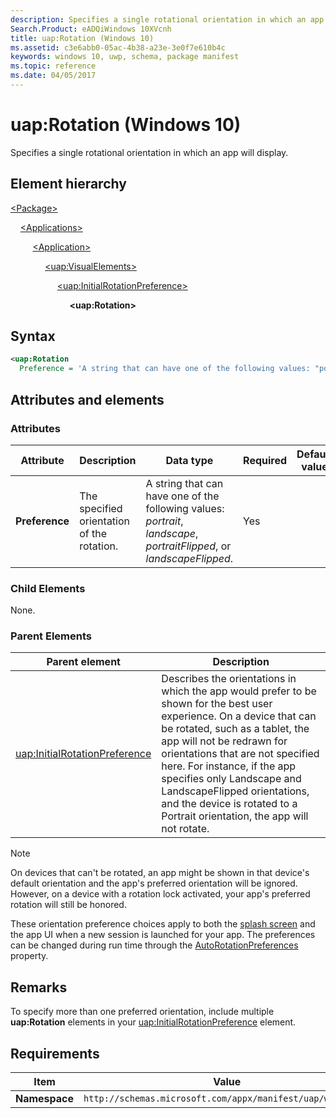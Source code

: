 ```yaml
---
description: Specifies a single rotational orientation in which an app will display (Windows 10).
Search.Product: eADQiWindows 10XVcnh
title: uap:Rotation (Windows 10)
ms.assetid: c3e6abb0-05ac-4b38-a23e-3e0f7e610b4c
keywords: windows 10, uwp, schema, package manifest
ms.topic: reference
ms.date: 04/05/2017
---
```


# uap:Rotation (Windows 10)

Specifies a single rotational orientation in which an app will display.

## Element hierarchy

[\<Package\>](element-package.md)

&nbsp;&nbsp;&nbsp;&nbsp;[\<Applications\>](element-applications.md)

&nbsp;&nbsp;&nbsp;&nbsp; &nbsp;&nbsp;&nbsp;&nbsp;[\<Application\>](element-application.md)

&nbsp;&nbsp;&nbsp;&nbsp; &nbsp;&nbsp;&nbsp;&nbsp; &nbsp;&nbsp;&nbsp;&nbsp;[\<uap:VisualElements\>](element-uap-visualelements.md)

&nbsp;&nbsp;&nbsp;&nbsp; &nbsp;&nbsp;&nbsp;&nbsp; &nbsp;&nbsp;&nbsp;&nbsp; &nbsp;&nbsp;&nbsp;&nbsp;[\<uap:InitialRotationPreference\>](element-uap-initialrotationpreference.md)

&nbsp;&nbsp;&nbsp;&nbsp; &nbsp;&nbsp;&nbsp;&nbsp; &nbsp;&nbsp;&nbsp;&nbsp; &nbsp;&nbsp;&nbsp;&nbsp; &nbsp;&nbsp;&nbsp;&nbsp;**\<uap:Rotation\>**

## Syntax

```xml
<uap:Rotation
  Preference = 'A string that can have one of the following values: "portrait", "landscape", "portraitFlipped", or "landscapeFlipped".' />
```

## Attributes and elements

### Attributes

| Attribute | Description | Data type | Required | Default value |
|-|-|-|-|-|
| **Preference** | The specified orientation of the rotation. | A string that can have one of the following values: *portrait*, *landscape*, *portraitFlipped*, or *landscapeFlipped*. | Yes |  |

### Child Elements

None.

### Parent Elements

| Parent element | Description |
|-|-|
| [uap:InitialRotationPreference](element-uap-initialrotationpreference.md) | Describes the orientations in which the app would prefer to be shown for the best user experience. On a device that can be rotated, such as a tablet, the app will not be redrawn for orientations that are not specified here. For instance, if the app specifies only Landscape and LandscapeFlipped orientations, and the device is rotated to a Portrait orientation, the app will not rotate. |

> [!NOTE]
> On devices that can't be rotated, an app might be shown in that device's default orientation and the app's preferred orientation will be ignored. However, on a device with a rotation lock activated, your app's preferred rotation will still be honored.
>
> These orientation preference choices apply to both the [splash screen](../appxmanifestschema2013/element-splashscreen.md) and the app UI when a new session is launched for your app. The preferences can be changed during run time through the [AutoRotationPreferences](/uwp/api/Windows.Graphics.Display.DisplayInformation) property.

## Remarks

To specify more than one preferred orientation, include multiple **uap:Rotation** elements in your [uap:InitialRotationPreference](element-uap-initialrotationpreference.md) element.

## Requirements

| Item | Value |
|--|--|
| **Namespace** | `http://schemas.microsoft.com/appx/manifest/uap/windows10` |
